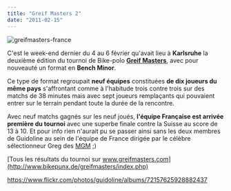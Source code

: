 ```yaml
---
title: "Greif Masters 2"
date: "2011-02-15"
---
```


![](/uploads/greifmasters-france.jpg "greifmasters-france")

C'est le week-end dernier du 4 au 6 février qu'avait lieu à **Karlsruhe** la deuxième édition du tournoi de Bike-polo **[Greif Masters](http://greifmasters.com/)**, avec pour nouveauté un format en **Bench Minor**.

Ce type de format regroupait **neuf équipes** constituées **de dix joueurs du même pays** s'affrontant comme à l'habitude trois contre trois sur des matchs de 38 minutes mais avec sept joueurs remplaçants qui pouvaient entrer sur le terrain pendant toute la durée de la rencontre.

Avec neuf matchs gagnés sur les neuf joués, **l'équipe Française est arrivée première du tournoi** avec une superbe finale contre la Suisse au score de 13 à 10. Et pour info rien n'aurait pu se passer ainsi sans les deux membres de Guidoline au sein de l'équipe de France dirigée par le célèbre sélectionneur Greg des [MGM](http://mgmlions.wordpress.com/) ;)

[Tous les résultats du tournoi sur www.greifmasters.com](http://www.bikepunx.de/greifmasters/index.php)

<https://www.flickr.com/photos/guidoline/albums/72157625928882437>

